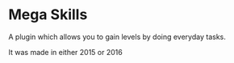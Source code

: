 # Mega Skills
A plugin which allows you to gain levels by doing everyday tasks.
 
It was made in either 2015 or 2016